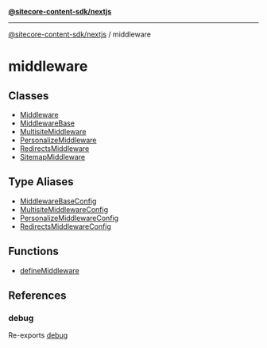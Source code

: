 [**@sitecore-content-sdk/nextjs**](../README.md)

***

[@sitecore-content-sdk/nextjs](../README.md) / middleware

# middleware

## Classes

- [Middleware](classes/Middleware.md)
- [MiddlewareBase](classes/MiddlewareBase.md)
- [MultisiteMiddleware](classes/MultisiteMiddleware.md)
- [PersonalizeMiddleware](classes/PersonalizeMiddleware.md)
- [RedirectsMiddleware](classes/RedirectsMiddleware.md)
- [SitemapMiddleware](classes/SitemapMiddleware.md)

## Type Aliases

- [MiddlewareBaseConfig](type-aliases/MiddlewareBaseConfig.md)
- [MultisiteMiddlewareConfig](type-aliases/MultisiteMiddlewareConfig.md)
- [PersonalizeMiddlewareConfig](type-aliases/PersonalizeMiddlewareConfig.md)
- [RedirectsMiddlewareConfig](type-aliases/RedirectsMiddlewareConfig.md)

## Functions

- [defineMiddleware](functions/defineMiddleware.md)

## References

### debug

Re-exports [debug](../index/variables/debug.md)

